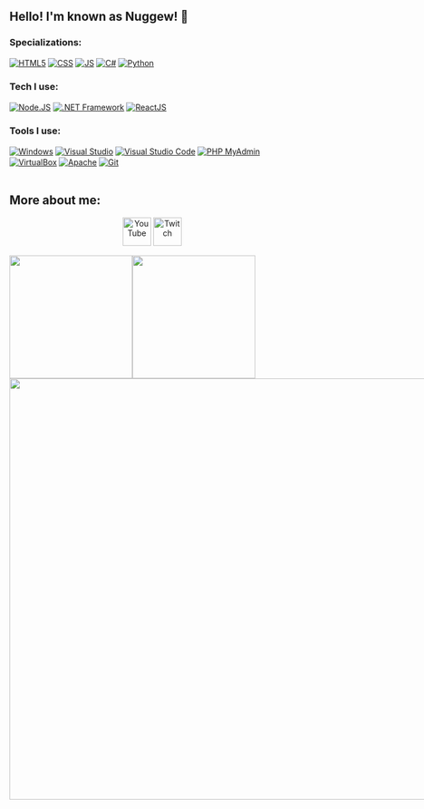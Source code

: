 ## Hello! I'm known as Nuggew! 👋

### Specializations:
<div style="display: inline_block">
    <a href="#"><img align="center" alt="HTML5" src="https://img.shields.io/badge/HTML5-E34F26?style=for-the-badge&logo=html5&logoColor=white" /></a>
    <a href="#"><img align="center" alt="CSS" src="https://img.shields.io/badge/CSS3-1572B6?style=for-the-badge&logo=css3&logoColor=white" /></a>
    <a href="#"><img align="center" alt="JS" src="https://img.shields.io/badge/JavaScript-F7DF1E?style=for-the-badge&logo=javascript&logoColor=black" /></a>
    <a href="#"><img align="center" alt="C#" src="https://img.shields.io/badge/C%23-239120?style=for-the-badge&logo=c-sharp&logoColor=white" /></a>
    <a href="#"><img align="center" alt="Python" src="https://img.shields.io/badge/Python-306998?style=for-the-badge&logo=python&logoColor=white" /></a>
</div>

### Tech I use:
<div style="display: inline_block">
    <a href="#""><img align="center" alt="Node.JS" src="https://img.shields.io/badge/Node.js-43853D?style=for-the-badge&logo=node.js&logoColor=white" /></a>
    <a href="#"><img align="center" alt=".NET Framework" src="https://img.shields.io/badge/.NET-5C2D91?style=for-the-badge&logo=.net&logoColor=white" /></a>
    <a href="#"><img align="center" alt="ReactJS" src="https://img.shields.io/badge/react-61DAFB?style=for-the-badge&logo=react&logoColor=black" /></a>
</div>

### Tools I use:
<div style="display: inline_block">
    <a href="#"><img align="center" alt="Windows" src="https://img.shields.io/badge/Windows-017AD7?style=for-the-badge&logo=windows&logoColor=white" /></a>
    <a href="#"><img align="center" alt="Visual Studio" src="https://img.shields.io/badge/Visual_Studio-5D2B90?style=for-the-badge&logo=visual-studio&logoColor=white" /></a>
    <a href="#"><img align="center" alt="Visual Studio Code" src="https://img.shields.io/badge/VS_Code-007ACC?style=for-the-badge&logo=visual-studio-code&logoColor=white" /></a>
    <a href="#"><img align="center" alt="PHP MyAdmin" src="https://img.shields.io/badge/-PHP%20myAdmin-6C78AF?style=for-the-badge&logo=phpmyadmin&logoColor=white" /></a>
    <a href="#"><img align="center" alt="VirtualBox" src="https://img.shields.io/badge/VirtualBox-183A61?style=for-the-badge&logo=virtualbox&logoColor=white" /></a>
    <a href="#"><img align="center" alt="Apache" src="https://img.shields.io/badge/Apache-CA2136?style=for-the-badge&logo=apache&logoColor=white" /></a>
    <a href="#"><img align="center" alt="Git" src="https://img.shields.io/badge/Git-E34F26?style=for-the-badge&logo=git&logoColor=white" /></a>
</div>

<br>

## More about me:
<div style="display: inline_block;" align="center">
    <a href="https://www.youtube.com/@nuggew"><img align="center" width="50px" alt="YouTube" src="https://cdn-icons-png.flaticon.com/256/1384/1384060.png" /></a>
    <a href="https://www.twitch.tv/nuggew"><img align="center" width="50px" alt="Twitch" src="https://cdn-icons-png.flaticon.com/512/5968/5968819.png" /></a>
    <!--[![Linkedin](https://img.shields.io/badge/LinkedIn-0077B5?style=for-the-badge&logo=linkedin&logoColor=white)](https://https://www.linkedin.com/in/leonardo-brum-13523a25b/)
    [![Youtube](https://img.shields.io/badge/YouTube-FF0000?style=for-the-badge&logo=youtube&logoColor=white)](https://www.youtube.com/@nuggew)
    [![Twitch](https://img.shields.io/badge/Twitch-6441A5?style=for-the-badge&logo=twitch&logoColor=white)](https://www.twitch.tv/nuggew)
    [![Vercel](https://img.shields.io/badge/Vercel-000000?style=for-the-badge&logo=vercel&logoColor=white)](https://Vercel.com/Nuggew)-->
</div>
<br>

<a href="#" style="cursor: none; user-select: none; user-event: none;" align="center">
<div style="display: flex; flex-direction: column; width: max-content;">
    <div style="display: flex; flex-direction: row">
	 <img
	        height="217"
            src="http://github-profile-summary-cards.vercel.app/api/cards/most-commit-language?username=Nuggew&theme=2077"
          />
         <img
	        height="217"
            src="http://github-profile-summary-cards.vercel.app/api/cards/stats?username=Nuggew&theme=2077"
          />
       </div>
       <div style="display: flex; flex-direction: column">
          <img
	        width="743"
            src="http://github-profile-summary-cards.vercel.app/api/cards/profile-details?username=Nuggew&theme=2077"
          />
    </div>
</div>
</a>
